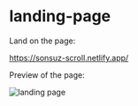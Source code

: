 # landing-page

Land on the page:

https://sonsuz-scroll.netlify.app/

Preview of the page:

![landing page](https://github.com/nsrztkn/landing-page/assets/72336193/240ec168-c239-4dae-9d7c-0d1dcff81e35)
